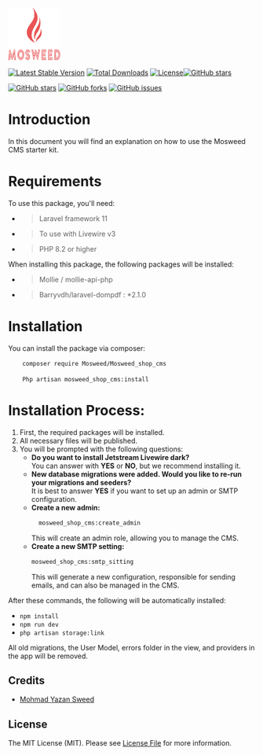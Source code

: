 <p><img src="./logos/logo.svg" width="106" height="106" alt=" CMS"></p>


[![Latest Stable Version](https://img.shields.io/packagist/v/mosweed/mosweed_shop_cms)](https://packagist.org/packages/mosweed/mosweed_shop_cms)
[![Total Downloads](https://img.shields.io/packagist/dt/mosweed/mosweed_shop_cms)](https://packagist.org/packages/mosweed/mosweed_shop_cms)
[![License](https://img.shields.io/packagist/l/mosweed/mosweed_shop_cms)](https://packagist.org/packages/mosweed/mosweed_shop_cms)[![GitHub stars](https://img.shields.io/github/stars/mosweed/mosweed_shop_cms?style=social)](https://github.com/mosweed/mosweed_shop_cms/stargazers) 

[![GitHub stars](https://img.shields.io/github/stars/mosweed/Mosweed_shop_cms?style=social)](https://github.com/mosweed/Mosweed_shop_cms/stargazers)
[![GitHub forks](https://img.shields.io/github/forks/mosweed/Mosweed_shop_cms?style=social)](https://github.com/mosweed/Mosweed_shop_cms/network)
[![GitHub issues](https://img.shields.io/github/issues/mosweed/Mosweed_shop_cms)](https://github.com/mosweed/Mosweed_shop_cms/issues)

<!-- rebo -->






# Introduction

In this document you will find an explanation on how to use the Mosweed CMS starter kit.

# Requirements

To use this package, you'll need:

- > Laravel framework 11
- > To use with Livewire v3
- > PHP 8.2 or higher

When installing this package, the following packages will be installed:

- > Mollie / mollie-api-php
- >	Barryvdh/laravel-dompdf : *2.1.0

# Installation

You can install the package via composer:

```shell script
    composer require Mosweed/Mosweed_shop_cms

    Php artisan mosweed_shop_cms:install
```

# Installation Process:

1. First, the required packages will be installed.
2. All necessary files will be published.
3. You will be prompted with the following questions:
    - **Do you want to install Jetstream Livewire dark?**  
      You can answer with **YES** or **NO**, but we recommend installing it.
    - **New database migrations were added. Would you like to re-run your migrations and seeders?**  
      It is best to answer **YES** if you want to set up an admin or SMTP configuration.
    - **Create a new admin:**  
      ```bash
        mosweed_shop_cms:create_admin
      ```  
      This will create an admin role, allowing you to manage the CMS.
    - **Create a new SMTP setting:**  
      ```bash
      mosweed_shop_cms:smtp_sitting
      ```  
      This will generate a new configuration, responsible for sending emails, and can also be managed in the CMS.

After these commands, the following will be automatically installed:

- `npm install`
- `npm run dev`
- `php artisan storage:link`

All old migrations, the User Model, errors folder in the view, and providers in the app will be removed.



## Credits

- [Mohmad Yazan Sweed](https://github.com/mosweed)


## License

The MIT License (MIT). Please see [License File](LICENSE.md) for more information.
